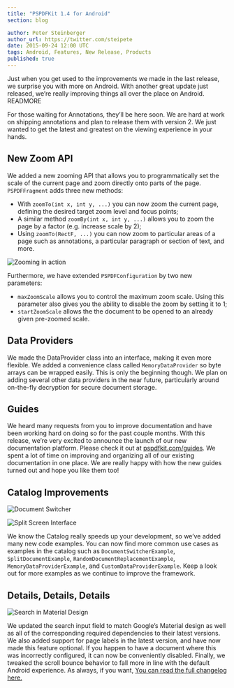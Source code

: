 ```yaml
---
title: "PSPDFKit 1.4 for Android"
section: blog

author: Peter Steinberger
author_url: https://twitter.com/steipete
date: 2015-09-24 12:00 UTC
tags: Android, Features, New Release, Products
published: true
---
```


Just when you get used to the improvements we made in the last release, we surprise you with more on Android. With another great update just released, we’re really improving things all over the place on Android.
READMORE

For those waiting for Annotations, they’ll be here soon. We are hard at work on shipping annotations and plan to release them with version 2. We just wanted to get the latest and greatest on the viewing experience in your hands.

## New Zoom API

We added a new zooming API that allows you to programmatically set the scale of the current page and zoom directly onto parts of the page. `PSPDFFragment` adds three new methods:

* With `zoomTo(int x, int y, ...)` you can now zoom the current page, defining the desired target zoom level and focus points;
* A similar method `zoomBy(int x, int y, ...)` allows you to zoom the page by a factor (e.g. increase scale by 2);
* Using `zoomTo(RectF, ...)` you can now zoom to particular areas of a page such as annotations, a particular paragraph or section of text, and more.

![Zooming in action](/images/blog/2015/pspdfkit-android-1-4/zoom.gif)

Furthermore, we have extended `PSPDFConfiguration` by two new parameters:

* `maxZoomScale` allows you to control the maximum zoom scale. Using this parameter also gives you the ability to disable the zoom by setting it to 1;
* `startZoomScale` allows the the document to be opened to an already given pre-zoomed scale.

## Data Providers

We made the DataProvider class into an interface, making it even more flexible. We added a convenience class called `MemoryDataProvider` so byte arrays can be wrapped easily. This is only the beginning though. We plan on adding several other data providers in the near future, particularly around on-the-fly decryption for secure document storage.

## Guides

We heard many requests from you to improve documentation and have been working hard on doing so for the past couple months. With this release, we’re very excited to announce the launch of our new documentation platform. Please check it out at [pspdfkit.com/guides](https://pspdfkit.com/guides). We spent a lot of time on improving and organizing all of our existing documentation in one place. We are really happy with how the new guides turned out and hope you like them too!

## Catalog Improvements

![Document Switcher](/images/blog/2015/pspdfkit-android-1-4/document_switcher.gif)

![Split Screen Interface](/images/blog/2015/pspdfkit-android-1-4/document_split.gif)

We know the Catalog really speeds up your development, so we’ve added many new code examples. You can now find more common use cases as examples in the catalog such as `DocumentSwitcherExample`, `SplitDocumentExample`, `RandomDocumentReplacementExample`, `MemoryDataProviderExample`, and `CustomDataProviderExample`. Keep a look out for more examples as we continue to improve the framework.

## Details, Details, Details

![Search in Material Design](/images/blog/2015/pspdfkit-android-1-4/material-search.gif)

We updated the search input field to match Google’s Material design as well as all of the corresponding required dependencies to their latest versions. We also added support for page labels in the latest version, and have now made this feature optional. If you happen to have a document where this was incorrectly configured, it can now be conveniently disabled. Finally, we tweaked the scroll bounce behavior to fall more in line with the default Android experience.  As always, if you want, [You can read the full changelog here.](https://pspdfkit.com/changelog/android/#1.4.0)
